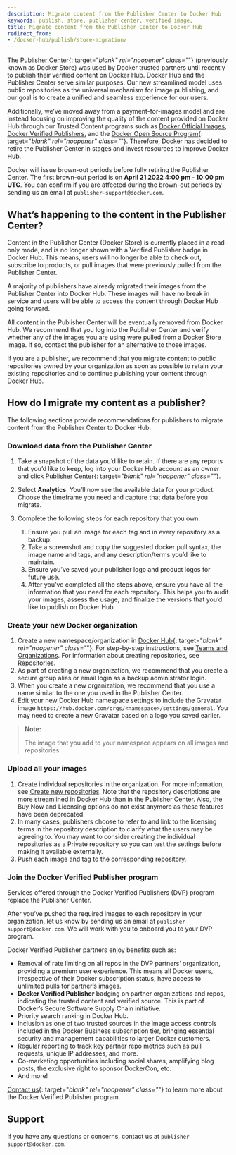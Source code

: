 ```yaml
---
description: Migrate content from the Publisher Center to Docker Hub
keywords: publish, store, publisher center, verified image,
title: Migrate content from the Publisher Center to Docker Hub
redirect_from:
- /docker-hub/publish/store-migration/
---
```


The [Publisher Center](https://hub.docker.com/publisher/center){: target="_blank" rel="noopener" class="_"} (previously known as Docker Store) was used by Docker trusted partners until recently to publish their verified content on Docker Hub. Docker Hub and the Publisher Center serve similar purposes. Our new streamlined model uses public repositories as the universal mechanism for image publishing, and our goal is to create a unified and seamless experience for our users.

Additionally, we’ve moved away from a payment-for-images model and are instead focusing on improving the quality of the content provided on Docker Hub through our Trusted Content programs such as [Docker Official Images](../official_images.md), [Docker Verified Publishers](../publish/index.md), and the [Docker Open Source Program](https://www.docker.com/community/open-source/application/){: target="_blank" rel="noopener" class="_"}. Therefore, Docker has decided to retire the Publisher Center in stages and invest resources to improve Docker Hub.

Docker will issue brown-out periods before fully retiring the Publisher Center. The first brown-out period is on **April 21 2022 4:00 pm - 10:00 pm UTC**. You can confirm if you are affected during the brown-out periods by sending us an email at `publisher-support@docker.com`.

## What’s happening to the content in the Publisher Center?

Content in the Publisher Center (Docker Store) is currently placed in a read-only mode, and is no longer shown with a Verified Publisher badge in Docker Hub. This means, users will no longer be able to check out, subscribe to products, or pull images that were previously pulled from the Publisher Center.

A majority of publishers have already migrated their images from the  Publisher Center into Docker Hub. These images will have no break in service and users will be able to access the content through Docker Hub going forward.

All content in the Publisher Center will be eventually removed from Docker Hub. We recommend that you log into the Publisher Center and verify whether any of the images you are using were pulled from a Docker Store image. If so, contact the publisher for an alternative to those images.

If you are a publisher, we recommend that you migrate content to public repositories owned by your organization as soon as possible to retain your existing repositories and to continue publishing your content through Docker Hub.

## How do I migrate my content as a publisher?

The following sections provide recommendations for publishers to migrate content from the Publisher Center to Docker Hub:

### Download data from the Publisher Center

1. Take a snapshot of the data you’d like to retain. If there are any reports that you’d like to keep, log into your Docker Hub account as an owner and  click [Publisher Center](https://hub.docker.com/publisher/center){: target="_blank" rel="noopener" class="_"}.
2. Select **Analytics**. You’ll now see the available data for your product. Choose the timeframe you need and capture that data before you migrate.
3. Complete the following steps for each repository that you own:

   1. Ensure you pull an image for each tag and in every repository as a backup.
   2. Take a screenshot and copy the suggested docker pull syntax, the image name and tags, and any description/terms you’d like to maintain.
   3. Ensure you’ve saved your publisher logo and product logos for future use.
   4. After you’ve completed all the steps above, ensure you have all the information that you need for each repository. This helps you to audit your images, assess the usage, and finalize the versions that you’d like to publish on Docker Hub.

### Create your new Docker organization

1. Create a new namespace/organization in [Docker Hub](https://hub.docker.com/orgs){: target="_blank" rel="noopener" class="_"}.
For step-by-step instructions, see [Teams and Organizations](../orgs.md). For information about creating repositories, see [Repositories](../repos/index.md).
2. As part of creating a new organization, we recommend that you create a secure group alias or email login as a backup administrator login.
3. When you create a new organization, we recommend that you use a name similar to the one you used in the Publisher Center.
4. Edit your new Docker Hub namespace settings to include the Gravatar image `https://hub.docker.com/orgs/<namespace>/settings/general`. You may need to create a new Gravatar based on a logo you saved earlier.

> **Note:**
>
> The image that you add to your namespace appears on all images and repositories.

### Upload all your images

1. Create individual repositories in the organization. For more information, see [Create new repositories](../../docker-hub/repos/index.md#creating-repositories). Note that the repository descriptions are more streamlined in Docker Hub than in the Publisher Center. Also, the Buy Now and Licensing options do not exist anymore as these features have been deprecated.
2. In many cases, publishers choose to refer to and link to the licensing terms in the repository description to clarify what the users may be agreeing to. You may want to consider creating the individual repositories as a Private repository so you can test the settings before making it available externally.
3. Push each image and tag to the corresponding repository.

### Join the Docker Verified Publisher program

Services offered through the Docker Verified Publishers (DVP) program replace the Publisher Center.

After you’ve pushed the required images to each repository in your organization, let us know by sending us an email at `publisher-support@docker.com`. We will work with you to onboard you to your DVP program.

Docker Verified Publisher partners enjoy benefits such as:

- Removal of rate limiting on all repos in the DVP partners’ organization, providing a premium user experience. This means all Docker users, irrespective of their Docker subscription status, have access to unlimited pulls for partner’s images.
- **Docker Verified Publisher** badging on partner organizations and repos, indicating the trusted content and verified source. This is part of Docker’s Secure Software Supply Chain initiative.
- Priority search ranking in Docker Hub.
- Inclusion as one of two trusted sources in the image access controls included in the Docker Business subscription tier, bringing essential security and management capabilities to larger Docker customers.
- Regular reporting to track key partner repo metrics such as pull requests, unique IP addresses, and more.
- Co-marketing opportunities including social shares, amplifying blog posts, the exclusive right to sponsor DockerCon, etc.
- And more!

[Contact us](https://www.docker.com/partners/programs/){: target="_blank" rel="noopener" class="_"} to learn more about the Docker Verified Publisher program.

## Support

If you have any questions or concerns, contact us at `publisher-support@docker.com`.
